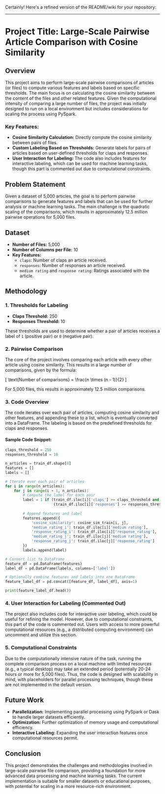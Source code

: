 Certainly! Here's a refined version of the README/wiki for your repository:

---

# Project Title: Large-Scale Pairwise Article Comparison with Cosine Similarity

## Overview

This project aims to perform large-scale pairwise comparisons of articles (or files) to compute various features and labels based on specific thresholds. The main focus is on calculating the cosine similarity between the content of the files and other related features. Given the computational intensity of comparing a large number of files, the project was initially designed to run on a local environment but includes considerations for scaling the process using PySpark.

### Key Features:
- **Cosine Similarity Calculation:** Directly compute the cosine similarity between pairs of files.
- **Custom Labeling Based on Thresholds:** Generate labels for pairs of articles based on user-defined thresholds for claps and responses.
- **User Interaction for Labeling:** The code also includes features for interactive labeling, which can be used for machine learning tasks, though this part is commented out due to computational constraints.

## Problem Statement

Given a dataset of 5,000 articles, the goal is to perform pairwise comparisons to generate features and labels that can be used for further analysis or machine learning tasks. The main challenge is the quadratic scaling of the comparisons, which results in approximately 12.5 million pairwise operations for 5,000 files.

## Dataset

- **Number of Files:** 5,000
- **Number of Columns per File:** 10
- **Key Features:**
  - `claps`: Number of claps an article received.
  - `responses`: Number of responses an article received.
  - `medium rating` and `response rating`: Ratings associated with the article.

## Methodology

### 1. Thresholds for Labeling
- **Claps Threshold:** 250
- **Responses Threshold:** 10

These thresholds are used to determine whether a pair of articles receives a label of `1` (positive pair) or `0` (negative pair).

### 2. Pairwise Comparison
The core of the project involves comparing each article with every other article using cosine similarity. This results in a large number of comparisons, given by the formula:

\[
\text{Number of comparisons} = \frac{n \times (n - 1)}{2}
\]

For 5,000 files, this results in approximately 12.5 million comparisons.

### 3. Code Overview
The code iterates over each pair of articles, computing cosine similarity and other features, and appending these to a list, which is eventually converted into a DataFrame. The labeling is based on the predefined thresholds for claps and responses.

#### Sample Code Snippet:
```python
claps_threshold = 250 
responses_threshold = 10  

n_articles = train_df.shape[0]
features = []
labels = []

# Iterate over each pair of articles
for i in range(n_articles):
    for j in range(i + 1, n_articles):
        # Compute the label for each pair
        label = 1 if (train_df.iloc[i]['claps'] >= claps_threshold and train_df.iloc[j]['claps'] >= claps_threshold) and \
                      (train_df.iloc[i]['responses'] >= responses_threshold and train_df.iloc[j]['responses'] >= responses_threshold) else 0
        
        # Append features and label
        features.append({
            'cosine_similarity': cosine_sim_train[i, j],
            'medium_rating_i': train_df.iloc[i]['medium rating'],
            'response_rating_i': train_df.iloc[i]['response_rating'],
            'medium_rating_j': train_df.iloc[j]['medium rating'],
            'response_rating_j': train_df.iloc[j]['response_rating']
        })
        labels.append(label)

# Convert list to DataFrame
feature_df = pd.DataFrame(features)
label_df = pd.DataFrame(labels, columns=['label'])

# Optionally combine features and labels into one DataFrame
feature_label_df = pd.concat([feature_df, label_df], axis=1)

print(feature_label_df.head())
```

### 4. User Interaction for Labeling (Commented Out)
The project also includes code for interactive user labeling, which could be useful for refining the model. However, due to computational constraints, this part of the code is commented out. Users with access to more powerful computational resources (e.g., a distributed computing environment) can uncomment and utilize this section.

### 5. Computational Constraints
Due to the computationally intensive nature of the task, running the complete comparison process on a local machine with limited resources (e.g., a typical desktop) may take an extended period (potentially 20-24 hours or more for 5,000 files). Thus, the code is designed with scalability in mind, with placeholders for parallel processing techniques, though these are not implemented in the default version.

## Future Work
- **Parallelization:** Implementing parallel processing using PySpark or Dask to handle larger datasets efficiently.
- **Optimization:** Further optimization of memory usage and computational efficiency.
- **Interactive Labeling:** Expanding the user interaction features once computational resources permit.

## Conclusion
This project demonstrates the challenges and methodologies involved in large-scale pairwise file comparison, providing a foundation for more advanced data processing and machine learning tasks. The current implementation is suitable for smaller datasets or educational purposes, with potential for scaling in a more resource-rich environment.
